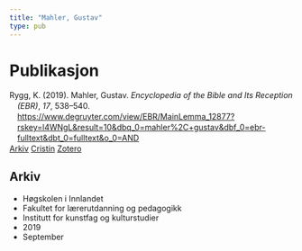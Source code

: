 ```yaml
---
title: "Mahler, Gustav"
type: pub
---
```

<h1>Publikasjon</h1>
<article id="csl-bib-container-MEZPMDJB" class="csl-bib-container">
  <div class="csl-bib-body" style="line-height: 1.35; padding-left: 1em; text-indent:-1em;">
  <div class="csl-entry">Rygg, K. (2019). Mahler, Gustav. <i>Encyclopedia of the Bible and Its Reception (EBR)</i>, <i>17</i>, 538&#x2013;540. <a href="https://www.degruyter.com/view/EBR/MainLemma_12877?rskey=l4WNgL&amp;result=10&amp;dbq_0=mahler%2C+gustav&amp;dbf_0=ebr-fulltext&amp;dbt_0=fulltext&amp;o_0=AND">https://www.degruyter.com/view/EBR/MainLemma_12877?rskey=l4WNgL&amp;result=10&amp;dbq_0=mahler%2C+gustav&amp;dbf_0=ebr-fulltext&amp;dbt_0=fulltext&amp;o_0=AND</a></div>
</div>
  <div class="csl-bib-buttons">
    <a href="#taxonomy-article-MEZPMDJB" class="csl-bib-button">Arkiv</a>
    <a href="https://app.cristin.no/results/show.jsf?id=1731142" alt="Cristin URL" class="csl-bib-button">Cristin</a>
    <a href="http://zotero.org/groups/5022929/items/MEZPMDJB" alt="Zotero URL" class="csl-bib-button">Zotero</a>
  </div>
  <div id="csl-bib-meta-container-MEZPMDJB"></div>
</article>
<div id="csl-bib-meta-MEZPMDJB" class="csl-bib-meta">
  <article id="taxonomy-article-MEZPMDJB" class="taxonomy-article">
    <h1>Arkiv</h1>
    <ul>
      <li>Høgskolen i Innlandet</li>
      <li>Fakultet for lærerutdanning og pedagogikk</li>
      <li>Institutt for kunstfag og kulturstudier</li>
      <li>2019</li>
      <li>September</li>
    </ul>
  </article>
</div>
